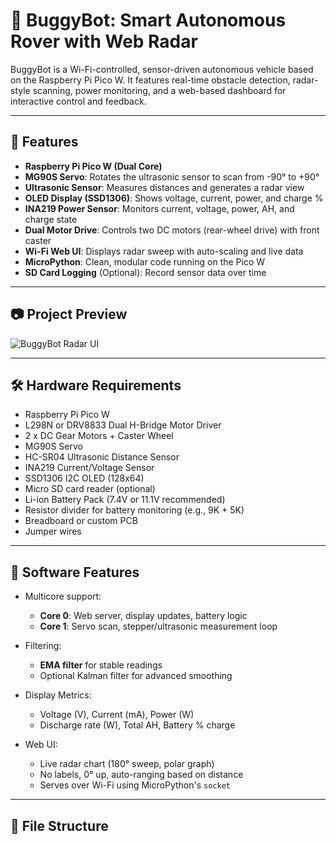 # 🤖 BuggyBot: Smart Autonomous Rover with Web Radar

BuggyBot is a Wi-Fi-controlled, sensor-driven autonomous vehicle based on the Raspberry Pi Pico W. It features real-time obstacle detection, radar-style scanning, power monitoring, and a web-based dashboard for interactive control and feedback.

---

## 🚀 Features

- **Raspberry Pi Pico W (Dual Core)**
- **MG90S Servo**: Rotates the ultrasonic sensor to scan from -90° to +90°
- **Ultrasonic Sensor**: Measures distances and generates a radar view
- **OLED Display (SSD1306)**: Shows voltage, current, power, and charge %
- **INA219 Power Sensor**: Monitors current, voltage, power, AH, and charge state
- **Dual Motor Drive**: Controls two DC motors (rear-wheel drive) with front caster
- **Wi-Fi Web UI**: Displays radar sweep with auto-scaling and live data
- **MicroPython**: Clean, modular code running on the Pico W
- **SD Card Logging** (Optional): Record sensor data over time

---

## 📷 Project Preview

![BuggyBot Radar UI](./docs/screenshot-radar.png)

---

## 🛠️ Hardware Requirements

- Raspberry Pi Pico W
- L298N or DRV8833 Dual H-Bridge Motor Driver
- 2 x DC Gear Motors + Caster Wheel
- MG90S Servo
- HC-SR04 Ultrasonic Distance Sensor
- INA219 Current/Voltage Sensor
- SSD1306 I2C OLED (128x64)
- Micro SD card reader (optional)
- Li-ion Battery Pack (7.4V or 11.1V recommended)
- Resistor divider for battery monitoring (e.g., 9K + 5K)
- Breadboard or custom PCB
- Jumper wires

---

## 🧠 Software Features

- Multicore support:  
  - **Core 0**: Web server, display updates, battery logic  
  - **Core 1**: Servo scan, stepper/ultrasonic measurement loop

- Filtering:  
  - **EMA filter** for stable readings  
  - Optional Kalman filter for advanced smoothing

- Display Metrics:  
  - Voltage (V), Current (mA), Power (W)  
  - Discharge rate (W), Total AH, Battery % charge

- Web UI:  
  - Live radar chart (180° sweep, polar graph)  
  - No labels, 0° up, auto-ranging based on distance  
  - Serves over Wi-Fi using MicroPython's `socket`

---

## 📂 File Structure

